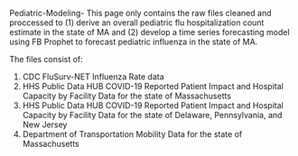 Pediatric-Modeling-
This page only contains the raw files cleaned and proccessed to (1) derive an overall pediatric flu hospitalization count estimate in the state of MA and (2) develop a time series forecasting model using FB Prophet to forecast pediatric influenza in the state of MA. 

The files consist of:

1. CDC FluSurv-NET Influenza Rate data
2. HHS Public Data HUB COVID-19 Reported Patient Impact and Hospital Capacity by Facility Data for the state of Massachusetts
3. HHS Public Data HUB COVID-19 Reported Patient Impact and Hospital Capacity by Facility Data for the state of Delaware, Pennsylvania, and New Jersey
4. Department of Transportation Mobility Data for the state of Massachusetts


